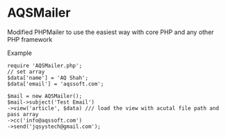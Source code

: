 # AQSMailer
Modified PHPMailer to use the easiest way with core PHP and any other PHP framework


Example
 
	
    require 'AQSMailer.php';
    // set array
    $data['name'] = 'AQ Shah';
    $data['email'] = 'aqssoft.com';

    $mail = new AQSMailer();
    $mail->subject('Test Email')
    ->view('article', $data) /// load the view with acutal file path and pass array 
    ->cc('info@aqssoft.com')
    ->send('jqsystech@gmail.com');
